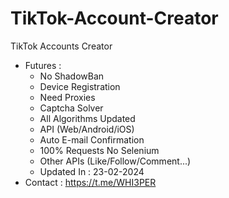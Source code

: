 # TikTok-Account-Creator
TikTok Accounts Creator
- Futures :
  - No ShadowBan
  - Device Registration
  - Need Proxies
  - Captcha Solver
  - All Algorithms Updated
  - API (Web/Android/iOS)
  - Auto E-mail Confirmation
  - 100% Requests No Selenium
  - Other APIs (Like/Follow/Comment...)
  - Updated In : 23-02-2024
- Contact : https://t.me/WHI3PER
